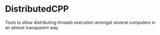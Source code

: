 DistributedCPP
==============

Tools to allow distributing threads execution amongst several computers in an almost transparent way
